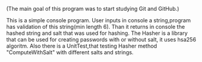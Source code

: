(The main goal of this program was to start studying Git and GitHub.)

This is a simple console program.
User inputs in console a string,program has validation of this string(min length 6).
Than it returns in console  the hashed string and salt that was used for hashing.
The Hasher is a library that  can be used for creating passwords with or without salt, it uses hsa256 algoritm.
Also there is a UnitTest,that testing Hasher method "ComputeWithSalt" with different salts and strings. 
